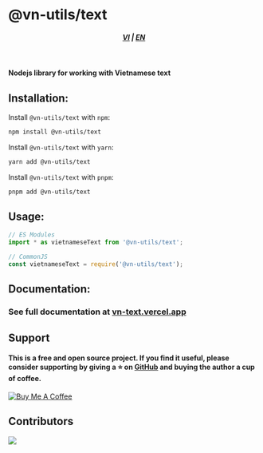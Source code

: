 # @vn-utils/text

<div style="text-align: center;">
    <h5>
        <a href="./README.md">VI</a>
        |
        <a href="./README.en_US.md">EN</a>
    </h5>
</div>
<br/>

<strong>Nodejs library for working with Vietnamese text</strong>

## Installation:

Install `@vn-utils/text` with `npm`:

```bash
npm install @vn-utils/text
```

Install `@vn-utils/text` with `yarn`:

```bash
yarn add @vn-utils/text
```

Install `@vn-utils/text` with `pnpm`:

```bash
pnpm add @vn-utils/text
```

## Usage:

```typescript
// ES Modules
import * as vietnameseText from '@vn-utils/text';

// CommonJS
const vietnameseText = require('@vn-utils/text');
```

## Documentation:

### See full documentation at [vn-text.vercel.app](https://vn-text.vercel.app/)

## Support

#### This is a free and open source project. If you find it useful, please consider supporting by giving a ⭐️ on [GitHub](https://github.com/lehuygiang28/text) and buying the author a cup of coffee.

<a href="https://www.buymeacoffee.com/lehuygiang28" target="_blank"><img src="https://www.buymeacoffee.com/assets/img/custom_images/yellow_img.png" alt="Buy Me A Coffee"></a>

## Contributors

<a href="https://github.com/lehuygiang28/text/graphs/contributors">
  <img src="https://contrib.rocks/image?repo=lehuygiang28/text" />
</a>
